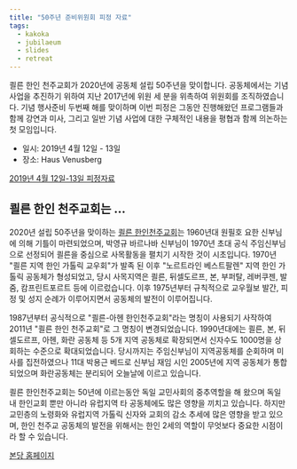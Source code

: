 ```yaml
---
title: "50주년 준비위원회 피정 자료"
tags:
  - kakoka
  - jubilaeum
  - slides
  - retreat
---
```


쾰른 한인 천주교회가 2020년에 공동체 설립 50주년을 맞이합니다.
공동체에서는 기념 사업을 추진하기 위하여 지난 2017년에 위원 세 분을
위촉하여 위원회를 조직하였습니다. 기념 행사준비 두번째 해를 맞이하며
이번 피정은 그동안 진행해왔던 프로그램들과 함께 강연과 미사,
그리고 일반 기념 사업에 대한 구체적인 내용을 평협과 함께 의논하는 첫 모임입니다.

- 일시: 2019년 4월 12일 - 13일
- 장소: Haus Venusberg

[2019년 4월 12일-13일 피정자료](../presentation/kakoka50-20190412.html)

## 쾰른 한인 천주교회는 ...

2020년 설립 50주년을 맞이하는 [쾰른 한인천주교회](http://www.kakoka.de/zbxe/)는
1960년대 원필호 요한 신부님에
의해 기틀이 마련되었으며, 박영규 바르나바 신부님이 1970년 초대 공식 주임신부님으로
선정되어 쾰른을 중심으로 사목활동을 펼치기 시작한 것이 시초입니다.
1970년 "쾰른 지역 한인 가톨릭 교우회"가 발족 된 이후 "노르트라인 베스트팔렌" 지역
한인 가톨릭 공동체가 형성되었고, 당시 사목지역은 쾰른, 뒤셀도르프, 본, 부퍼탈,
레버쿠젠, 발줌, 캄프린트포르트 등에 이르렀습니다. 이후 1975년부터 규칙적으로
교우월보 발간, 피정 및 성지 순례가 이루어지면서 공동체의 발전이 이루어집니다.

1987년부터 공식적으로 "쾰른-아헨 한인천주교회"라는 명칭이 사용되기 사작하여 2011년
"쾰른 한인 천주교회"로 그 명칭이 변경되었습니다.
1990년대에는 쾰른, 본, 뒤셀도르프, 아헨, 화란 공동체 등 5개 지역 공동체로 확장되면서
신자수도 1000명을 상회하는 수준으로 확대되었습니다.
당시까지는 주임신부님이 지역공동체를 순회하며 미사를 집전하였으나 11대 박용근 베드로
신부님 재임 시인 2005년에 지역 공동체가 통합되었으며
화란공동체는 분리되어 오늘날에 이르고 있습니다.

쾰른 한인천주교회는 50년에 이르는동안 독일 교민사회의 중추역할을 해 왔으며
독일 내 한인교회 뿐만 아니라 유럽지역 타 공동체에도 많은 영향을 끼치고 있습니다.
하지만 교민층의 노령화와 유럽지역 가톨릭 신자와 교회의 감소 추세에 많은 영향을 받고
있으며, 한인 천주교 공동체의 발전을 위해서는 한인 2세의 역할이 무엇보다 중요한
시점이라 할 수 있습니다.

[본당 홈페이지](http://www.kakoka.de/zbxe/ "쾰른 한인 천주교회")
